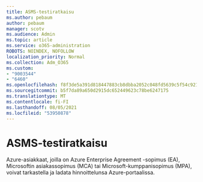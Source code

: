```yaml
---
title: ASMS-testiratkaisu
ms.author: pebaum
author: pebaum
manager: scotv
ms.audience: Admin
ms.topic: article
ms.service: o365-administration
ROBOTS: NOINDEX, NOFOLLOW
localization_priority: Normal
ms.collection: Adm_O365
ms.custom:
- "9003544"
- "6460"
ms.openlocfilehash: f8f3de5a391d818447883cb8dbba2052c048fd5639c5f54c921ef5247dc6d6a1
ms.sourcegitcommit: b5f7da89a650d2915dc652449623c78be6247175
ms.translationtype: MT
ms.contentlocale: fi-FI
ms.lasthandoff: 08/05/2021
ms.locfileid: "53950878"
---
```

# <a name="asms-test-solution"></a>ASMS-testiratkaisu

Azure-asiakkaat, joilla on Azure Enterprise Agreement -sopimus (EA), Microsoftin asiakassopimus (MCA) tai Microsoft-kumppanisopimus (MPA), voivat tarkastella ja ladata hinnoittelunsa Azure-portaalissa.
